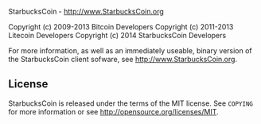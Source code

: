 StarbucksCoin - http://www.StarbucksCoin.org

Copyright (c) 2009-2013 Bitcoin Developers
Copyright (c) 2011-2013 Litecoin Developers
Copyright (c) 2014 StarbucksCoin Developers

For more information, as well as an immediately useable, binary version of
the StarbucksCoin client sofware, see http://www.StarbucksCoin.org.

License
-------

StarbucksCoin is released under the terms of the MIT license. See `COPYING` for more
information or see http://opensource.org/licenses/MIT.